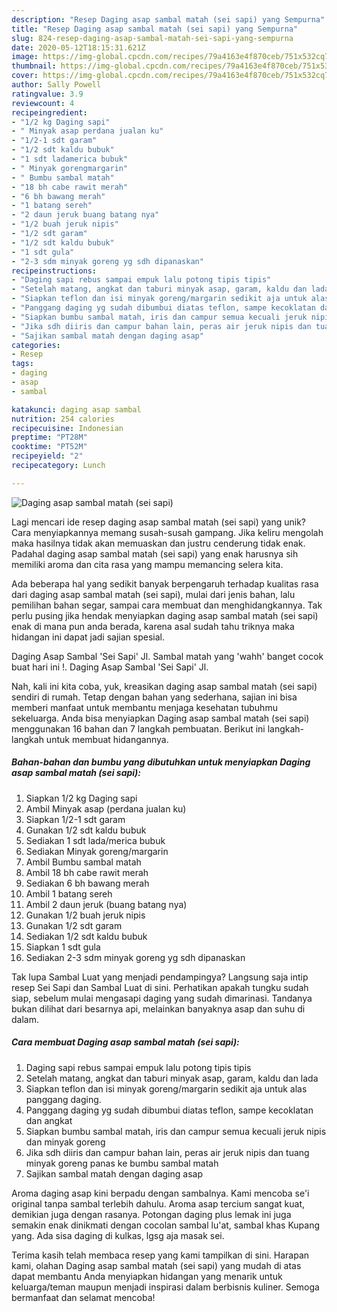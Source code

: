 ```yaml
---
description: "Resep Daging asap sambal matah (sei sapi) yang Sempurna"
title: "Resep Daging asap sambal matah (sei sapi) yang Sempurna"
slug: 824-resep-daging-asap-sambal-matah-sei-sapi-yang-sempurna
date: 2020-05-12T18:15:31.621Z
image: https://img-global.cpcdn.com/recipes/79a4163e4f870ceb/751x532cq70/daging-asap-sambal-matah-sei-sapi-foto-resep-utama.jpg
thumbnail: https://img-global.cpcdn.com/recipes/79a4163e4f870ceb/751x532cq70/daging-asap-sambal-matah-sei-sapi-foto-resep-utama.jpg
cover: https://img-global.cpcdn.com/recipes/79a4163e4f870ceb/751x532cq70/daging-asap-sambal-matah-sei-sapi-foto-resep-utama.jpg
author: Sally Powell
ratingvalue: 3.9
reviewcount: 4
recipeingredient:
- "1/2 kg Daging sapi"
- " Minyak asap perdana jualan ku"
- "1/2-1 sdt garam"
- "1/2 sdt kaldu bubuk"
- "1 sdt ladamerica bubuk"
- " Minyak gorengmargarin"
- " Bumbu sambal matah"
- "18 bh cabe rawit merah"
- "6 bh bawang merah"
- "1 batang sereh"
- "2 daun jeruk buang batang nya"
- "1/2 buah jeruk nipis"
- "1/2 sdt garam"
- "1/2 sdt kaldu bubuk"
- "1 sdt gula"
- "2-3 sdm minyak goreng yg sdh dipanaskan"
recipeinstructions:
- "Daging sapi rebus sampai empuk lalu potong tipis tipis"
- "Setelah matang, angkat dan taburi minyak asap, garam, kaldu dan lada"
- "Siapkan teflon dan isi minyak goreng/margarin sedikit aja untuk alas panggang daging."
- "Panggang daging yg sudah dibumbui diatas teflon, sampe kecoklatan dan angkat"
- "Siapkan bumbu sambal matah, iris dan campur semua kecuali jeruk nipis dan minyak goreng"
- "Jika sdh diiris dan campur bahan lain, peras air jeruk nipis dan tuang minyak goreng panas ke bumbu sambal matah"
- "Sajikan sambal matah dengan daging asap"
categories:
- Resep
tags:
- daging
- asap
- sambal

katakunci: daging asap sambal 
nutrition: 254 calories
recipecuisine: Indonesian
preptime: "PT28M"
cooktime: "PT52M"
recipeyield: "2"
recipecategory: Lunch

---
```



![Daging asap sambal matah (sei sapi)](https://img-global.cpcdn.com/recipes/79a4163e4f870ceb/751x532cq70/daging-asap-sambal-matah-sei-sapi-foto-resep-utama.jpg)

Lagi mencari ide resep daging asap sambal matah (sei sapi) yang unik? Cara menyiapkannya memang susah-susah gampang. Jika keliru mengolah maka hasilnya tidak akan memuaskan dan justru cenderung tidak enak. Padahal daging asap sambal matah (sei sapi) yang enak harusnya sih memiliki aroma dan cita rasa yang mampu memancing selera kita.

Ada beberapa hal yang sedikit banyak berpengaruh terhadap kualitas rasa dari daging asap sambal matah (sei sapi), mulai dari jenis bahan, lalu pemilihan bahan segar, sampai cara membuat dan menghidangkannya. Tak perlu pusing jika hendak menyiapkan daging asap sambal matah (sei sapi) enak di mana pun anda berada, karena asal sudah tahu triknya maka hidangan ini dapat jadi sajian spesial.

Daging Asap Sambal &#39;Sei Sapi&#39; Jl. Sambal matah yang &#39;wahh&#39; banget cocok buat hari ini !. Daging Asap Sambal &#39;Sei Sapi&#39; Jl.


Nah, kali ini kita coba, yuk, kreasikan daging asap sambal matah (sei sapi) sendiri di rumah. Tetap dengan bahan yang sederhana, sajian ini bisa memberi manfaat untuk membantu menjaga kesehatan tubuhmu sekeluarga. Anda bisa menyiapkan Daging asap sambal matah (sei sapi) menggunakan 16 bahan dan 7 langkah pembuatan. Berikut ini langkah-langkah untuk membuat hidangannya.

<!--inarticleads1-->

##### Bahan-bahan dan bumbu yang dibutuhkan untuk menyiapkan Daging asap sambal matah (sei sapi):

1. Siapkan 1/2 kg Daging sapi
1. Ambil  Minyak asap (perdana jualan ku)
1. Siapkan 1/2-1 sdt garam
1. Gunakan 1/2 sdt kaldu bubuk
1. Sediakan 1 sdt lada/merica bubuk
1. Sediakan  Minyak goreng/margarin
1. Ambil  Bumbu sambal matah
1. Ambil 18 bh cabe rawit merah
1. Sediakan 6 bh bawang merah
1. Ambil 1 batang sereh
1. Ambil 2 daun jeruk (buang batang nya)
1. Gunakan 1/2 buah jeruk nipis
1. Gunakan 1/2 sdt garam
1. Sediakan 1/2 sdt kaldu bubuk
1. Siapkan 1 sdt gula
1. Sediakan 2-3 sdm minyak goreng yg sdh dipanaskan


Tak lupa Sambal Luat yang menjadi pendampingya? Langsung saja intip resep Sei Sapi dan Sambal Luat di sini. Perhatikan apakah tungku sudah siap, sebelum mulai mengasapi daging yang sudah dimarinasi. Tandanya bukan dilihat dari besarnya api, melainkan banyaknya asap dan suhu di dalam. 

<!--inarticleads2-->

##### Cara membuat Daging asap sambal matah (sei sapi):

1. Daging sapi rebus sampai empuk lalu potong tipis tipis
1. Setelah matang, angkat dan taburi minyak asap, garam, kaldu dan lada
1. Siapkan teflon dan isi minyak goreng/margarin sedikit aja untuk alas panggang daging.
1. Panggang daging yg sudah dibumbui diatas teflon, sampe kecoklatan dan angkat
1. Siapkan bumbu sambal matah, iris dan campur semua kecuali jeruk nipis dan minyak goreng
1. Jika sdh diiris dan campur bahan lain, peras air jeruk nipis dan tuang minyak goreng panas ke bumbu sambal matah
1. Sajikan sambal matah dengan daging asap


Aroma daging asap kini berpadu dengan sambalnya. Kami mencoba se&#39;i original tanpa sambal terlebih dahulu. Aroma asap tercium sangat kuat, demikian juga dengan rasanya. Potongan daging plus lemak ini juga semakin enak dinikmati dengan cocolan sambal lu&#39;at, sambal khas Kupang yang. Ada sisa daging di kulkas, lgsg aja masak sei. 

Terima kasih telah membaca resep yang kami tampilkan di sini. Harapan kami, olahan Daging asap sambal matah (sei sapi) yang mudah di atas dapat membantu Anda menyiapkan hidangan yang menarik untuk keluarga/teman maupun menjadi inspirasi dalam berbisnis kuliner. Semoga bermanfaat dan selamat mencoba!
